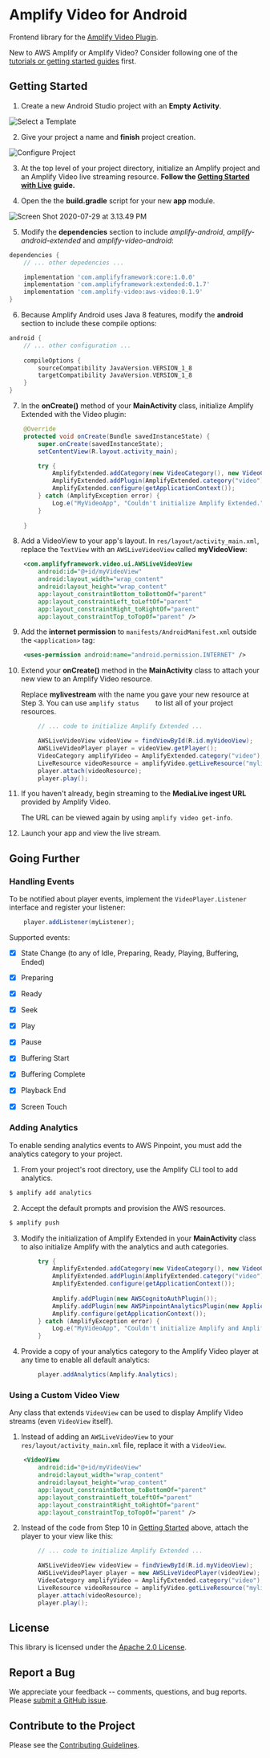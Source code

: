 # Amplify Video for Android

Frontend library for the [Amplify Video Plugin](https://github.com/awslabs/amplify-video). 

New to AWS Amplify or Amplify Video? Consider following one of the [tutorials or getting started guides](https://github.com/awslabs/amplify-video#getting-started-with-amplify-video) first.

## Getting Started

1. Create a new Android Studio project with an **Empty Activity**.

![Select a Template](./docs/img/README/select_template.png)

2. Give your project a name and **finish** project creation.

![Configure Project](./docs/img/README/configure_project.png)

3. At the top level of your project directory, initialize an Amplify project and an Amplify Video live streaming resource.
   	**Follow the [Getting Started with Live](https://github.com/awslabs/amplify-video/wiki/Getting-Started-with-Live) guide.**

4. Open the the **build.gradle** script for your new **app** module.

![Screen Shot 2020-07-29 at 3.13.49 PM](./docs/img/README/build_gradle_file.png)

5. Modify the **dependencies** section to include *amplify-android*, *amplify-android-extended* and *amplify-video-android*:

```groovy
dependencies {
    // ... other depedencies ...

    implementation 'com.amplifyframework:core:1.0.0'
    implementation 'com.amplifyframework:extended:0.1.7'
    implementation 'com.amplify-video:aws-video:0.1.9'
}
```

6. Because Amplify Android uses Java 8 features, modify the **android** section to include these compile options:

```groovy
android {
    // ... other configuration ...
  
    compileOptions {
        sourceCompatibility JavaVersion.VERSION_1_8
        targetCompatibility JavaVersion.VERSION_1_8
    }
}
```

7. In the **onCreate()** method of your **MainActivity** class, initialize Amplify Extended with the Video plugin:

```java
    @Override
    protected void onCreate(Bundle savedInstanceState) {
        super.onCreate(savedInstanceState);
        setContentView(R.layout.activity_main);

        try {
            AmplifyExtended.addCategory(new VideoCategory(), new VideoCategoryConfiguration(), "amplifyvideoconfiguration");
            AmplifyExtended.addPlugin(AmplifyExtended.category("video"), new AWSVideoPlugin());
            AmplifyExtended.configure(getApplicationContext());
        } catch (AmplifyException error) {
            Log.e("MyVideoApp", "Couldn't initialize Amplify Extended.");
        }
      
    }
```

8. Add a VideoView to your app's layout. In `res/layout/activity_main.xml`, replace the `TextView` with an `AWSLiveVideoView` called **myVideoView**:

```xml
    <com.amplifyframework.video.ui.AWSLiveVideoView
        android:id="@+id/myVideoView"
        android:layout_width="wrap_content"
        android:layout_height="wrap_content"
        app:layout_constraintBottom_toBottomOf="parent"
        app:layout_constraintLeft_toLeftOf="parent"
        app:layout_constraintRight_toRightOf="parent"
        app:layout_constraintTop_toTopOf="parent" />
```

9. Add the **internet permission** to `manifests/AndroidManifest.xml`  outside the `<application>` tag:

```xml
    <uses-permission android:name="android.permission.INTERNET" />
```

10. Extend your **onCreate()** method in the **MainActivity** class to attach your new view to an Amplify Video resource.

    Replace **mylivestream** with the name you gave your new resource at Step 3. You can use `amplify status	` to list all of your project resources.

```java
        // ... code to initialize Amplify Extended ...

        AWSLiveVideoView videoView = findViewById(R.id.myVideoView);
        AWSLiveVideoPlayer player = videoView.getPlayer();
        VideoCategory amplifyVideo = AmplifyExtended.category("video");
        LiveResource videoResource = amplifyVideo.getLiveResource("mylivestream");
        player.attach(videoResource);
        player.play();
```

11. If you haven't already, begin streaming to the **MediaLive ingest URL** provided by Amplify Video.

    The URL can be viewed again by using `amplify video get-info`.

12. Launch your app and view the live stream.

## Going Further

### Handling Events

To be notified about player events, implement the `VideoPlayer.Listener` interface and register your listener:

```java
    player.addListener(myListener);
```

Supported events:

- [x] State Change (to any of Idle, Preparing, Ready, Playing, Buffering, Ended)
- [x] Preparing
- [x] Ready
- [x] Seek
- [x] Play
- [x] Pause
- [x] Buffering Start
- [x] Buffering Complete
- [x] Playback End
- [x] Screen Touch



### Adding Analytics

To enable sending analytics events to AWS Pinpoint, you must add the analytics category to your project.

1. From your project's root directory, use the Amplify CLI tool to add analytics.

```bash
$ amplify add analytics
```

2. Accept the default prompts and provision the AWS resources.

```bash
$ amplify push
```

3. Modify the initialization of Amplify Extended in your **MainActivity** class to also initialize Amplify with the analytics and auth categories.

```java
        try {
            AmplifyExtended.addCategory(new VideoCategory(), new VideoCategoryConfiguration(), "amplifyvideoconfiguration");
            AmplifyExtended.addPlugin(AmplifyExtended.category("video"), new AWSVideoPlugin());
            AmplifyExtended.configure(getApplicationContext());
          
            Amplify.addPlugin(new AWSCognitoAuthPlugin());
            Amplify.addPlugin(new AWSPinpointAnalyticsPlugin(new Application()));
            Amplify.configure(getApplicationContext());
        } catch (AmplifyException error) {
            Log.e("MyVideoApp", "Couldn't initialize Amplify and Amplify Extended.");
        }
```

4. Provide a copy of your analytics category to the Amplify Video player at any time to enable all default analytics:

```java
        player.addAnalytics(Amplify.Analytics);
```



### Using a Custom Video View

Any class that extends `VideoView` can be used to display Amplify Video streams (even `VideoView` itself).

1. Instead of adding an `AWSLiveVideoView` to your `res/layout/activity_main.xml` file, replace it with a `VideoView`.

```xml
    <VideoView
        android:id="@+id/myVideoView"
        android:layout_width="wrap_content"
        android:layout_height="wrap_content"
        app:layout_constraintBottom_toBottomOf="parent"
        app:layout_constraintLeft_toLeftOf="parent"
        app:layout_constraintRight_toRightOf="parent"
        app:layout_constraintTop_toTopOf="parent" />
```

2. Instead of the code from Step 10 in [Getting Started](#getting-started) above, attach the player to your view like this:

```java
        // ... code to initialize Amplify Extended ...

        AWSLiveVideoView videoView = findViewById(R.id.myVideoView);
        AWSLiveVideoPlayer player = new AWSLiveVideoPlayer(videoView); // <-- different
        VideoCategory amplifyVideo = AmplifyExtended.category("video");
        LiveResource videoResource = amplifyVideo.getLiveResource("mylivestream");
        player.attach(videoResource);
        player.play();
```



## License

This library is licensed under the [Apache 2.0 License](./LICENSE).

## Report a Bug

We appreciate your feedback -- comments, questions, and bug reports. Please [submit a GitHub issue](/issues).

## Contribute to the Project

Please see the [Contributing Guidelines](./CONTRIBUTING.md).
